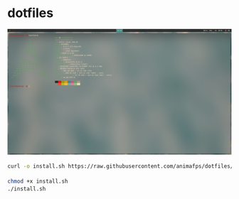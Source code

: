 # dotfiles

![](./screenshots/2023-10-13-10:44:51-screenshot.png)

```sh
curl -o install.sh https://raw.githubusercontent.com/animafps/dotfiles/master/.bin/install.sh

chmod +x install.sh
./install.sh
```
